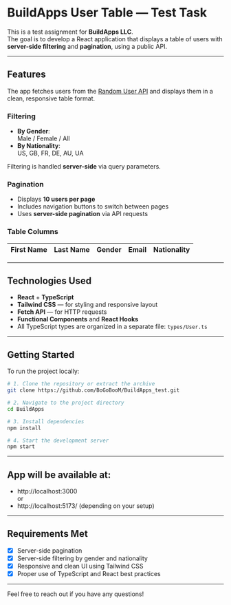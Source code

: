 # BuildApps User Table — Test Task

This is a test assignment for **BuildApps LLC**.  
The goal is to develop a React application that displays a table of users with **server-side filtering** and **pagination**, using a public API.

---

## Features

The app fetches users from the [Random User API](https://randomuser.me/) and displays them in a clean, responsive table format.

### Filtering

- **By Gender**:  
  Male / Female / All  
- **By Nationality**:  
  US, GB, FR, DE, AU, UA  

Filtering is handled **server-side** via query parameters.

### Pagination

- Displays **10 users per page**
- Includes navigation buttons to switch between pages
- Uses **server-side pagination** via API requests

### Table Columns

| First Name | Last Name | Gender | Email | Nationality |
|------------|-----------|--------|-------|-------------|

---

## Technologies Used

- **React** + **TypeScript**
- **Tailwind CSS** — for styling and responsive layout
- **Fetch API** — for HTTP requests
- **Functional Components** and **React Hooks**
- All TypeScript types are organized in a separate file: `types/User.ts`

---

## Getting Started

To run the project locally:

```bash
# 1. Clone the repository or extract the archive
git clone https://github.com/BoGoBooM/BuildApps_test.git

# 2. Navigate to the project directory
cd BuildApps

# 3. Install dependencies
npm install

# 4. Start the development server
npm start
```

---

## App will be available at:

- http://localhost:3000  
or  
- http://localhost:5173/ (depending on your setup)

---

## Requirements Met

- [x] Server-side pagination  
- [x] Server-side filtering by gender and nationality  
- [x] Responsive and clean UI using Tailwind CSS  
- [x] Proper use of TypeScript and React best practices  

---

Feel free to reach out if you have any questions!
